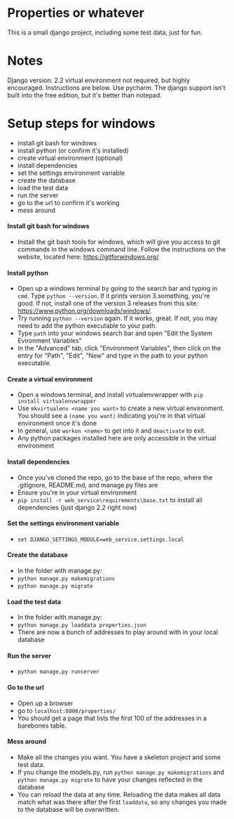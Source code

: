 # Properties or whatever

This is a small django project, including some test data, just for fun.

# Notes

Django version: 2.2
virtual environment not required, but highly encouraged. Instructions are below.
Use pycharm. The django support isn't built into the free edition, but it's better than notepad.

# Setup steps for windows

- install git bash for windows
- install python (or confirm it's installed)
- create virtual environment (optional)
- install dependencies
- set the settings environment variable
- create the database
- load the test data
- run the server
- go to the url to confirm it's working
- mess around


#### Install git bash for windows
- Install the git bash tools for windows, which will give you access to git commands in the windows command line. Follow the instructions on the website, located here: https://gitforwindows.org/

#### Install python
- Open up a windows terminal by going to the search bar and typing in `cmd`. Type `python --version`. If it prints version 3.something, you're good. If not, install one of the version 3 releases from this site: https://www.python.org/downloads/windows/.
- Try running `python --version` again. If it works, great. If not, you may need to add the python executable to your path.
- Type `path` into your windows search bar and open "Edit the System Evironment Variables"
- In the "Advanced" tab, click "Environment Variables", then click on the entry for "Path", "Edit", "New" and type in the path to your python executable.

#### Create a virtual environment
- Open a windows terminal, and install virtualenvwrapper with `pip install virtualenvwrapper`
- Use `mkvirtualenv <name you want>` to create a new virtual environment. You should see a `(name you want)` indicating you're in that virtual environment once it's done
- In general, use `workon <name>` to get into it and `deactivate` to exit.
- Any python packages installed here are only accessible in the virtual environment

#### Install dependencies
- Once you've cloned the repo, go to the base of the repo, where the .gitignore, README.md, and manage.py files are
- Ensure you're in your virtual environment
- `pip install -r web_service\requirements\base.txt` to install all dependencies (just django 2.2 right now)

#### Set the settings environment variable
- `set DJANGO_SETTINGS_MODULE=web_service.settings.local`

#### Create the database
- In the folder with manage.py:
- `python manage.py makemigrations`
- `python manage.py migrate`

#### Load the test data
- In the folder with manage.py:
- `python manage.py loaddata properties.json`
- There are now a bunch of addresses to play around with in your local database

#### Run the server
- `python manage.py runserver`

#### Go to the url
- Open up a browser
- go to `localhost:8000/properties/`
- You should get a page that lists the first 100 of the addresses in a barebones table.

#### Mess around
- Make all the changes you want. You have a skeleton project and some test data.
- If you change the models.py, run `python manage.py makemigrations` and `python manage.py migrate` to have your changes reflected in the database
- You can reload the data at any time. Reloading the data makes all data match what was there after the first `loaddata`, so any changes you made to the database will be overwritten.
